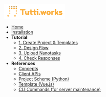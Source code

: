 <img src="./_media/logo_works.svg" width="200" />

- [Home](/)
- [Installation](installation.md)
- **Tutorial**
  - [1. Create Project & Templates](tutorial/project-template.md)
  - [2. Design Flow](tutorial/flow.md)
  - [3. Upload Nanotasks](tutorial/nanotask.md)
  - [4. Check Responses](tutorial/response.md)
- **References**
  - [Concepts](guide/concepts.md)
  - [Client APIs](guide/client_apis.md)
  - [Project Scheme (Python)](guide/ref_scheme.md)
  - [Template (Vue.js)](guide/ref_template.md)
  - [CLI Commands (for server maintenance)](guide/cli.md)
